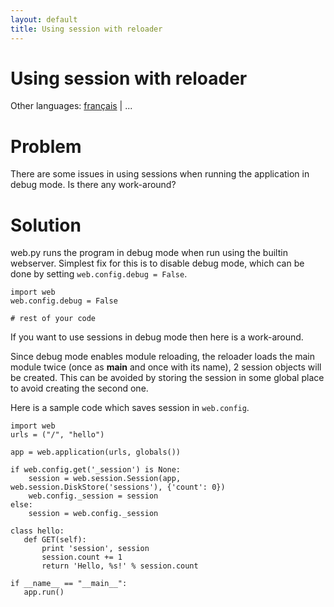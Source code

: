```yaml
---
layout: default
title: Using session with reloader
---
```


# Using session with reloader

Other languages: [français](/../cookbook/session_with_reloader.fr) | ...

# Problem

There are some issues in using sessions when running the application in debug mode. Is there any work-around?

# Solution

web.py runs the program in debug mode when run using the builtin webserver.
Simplest fix for this is to disable debug mode, which can be done by setting `web.config.debug = False`.

    import web
    web.config.debug = False

    # rest of your code


If you want to use sessions in debug mode then here is a work-around.

Since debug mode enables module reloading, the reloader loads the main module twice (once as __main__ and once with its name), 2 session objects will be created. This can be avoided by storing the session in some global place to avoid creating the second one. 

Here is a sample code which saves session in `web.config`.

    import web
    urls = ("/", "hello")

    app = web.application(urls, globals())

    if web.config.get('_session') is None:
        session = web.session.Session(app, web.session.DiskStore('sessions'), {'count': 0})
        web.config._session = session
    else:
        session = web.config._session

    class hello:
       def GET(self):
           print 'session', session
           session.count += 1
           return 'Hello, %s!' % session.count

    if __name__ == "__main__":
       app.run()